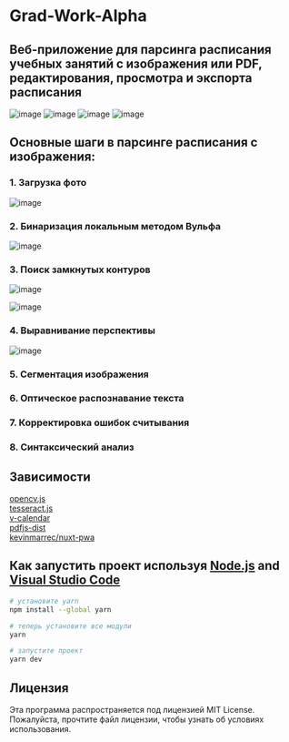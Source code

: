 # Grad-Work-Alpha
## Веб-приложение для парсинга расписания учебных занятий с изображения или PDF, редактирования, просмотра и экспорта расписания
![image](https://github.com/ebolblga/Grad-Work-Alpha/assets/82185066/07eab8ef-faea-41f8-8bdf-c53fc289c616)
![image](https://github.com/ebolblga/Grad-Work-Alpha/assets/82185066/16b85982-b477-4b5e-804f-8ea415fc2c78)
![image](https://github.com/ebolblga/Grad-Work-Alpha/assets/82185066/7566594a-2844-41af-8a15-672b9ba6041e)
![image](https://github.com/ebolblga/Grad-Work-Alpha/assets/82185066/6dba8c6a-398c-4f92-9fee-1b8b81bfd66a)

## Основные шаги в парсинге расписания с изображения:
### 1. Загрузка фото  
![image](https://user-images.githubusercontent.com/82185066/236590277-b19a946b-3601-48d6-8447-a74f58a6839e.png)

### 2. Бинаризация локальным методом Вульфа  
![image](https://user-images.githubusercontent.com/82185066/236590298-1913bbcc-5f53-4353-a674-c50ab3115b71.png)

### 3. Поиск замкнутых контуров  
![image](https://github.com/ebolblga/Grad-Work-Alpha/assets/82185066/0b456d3e-3447-4816-adbd-d0cc5ad101a1)

![image](https://user-images.githubusercontent.com/82185066/236590314-2dbe26a4-ac4e-465f-b308-f0155ff07702.png)

### 4. Выравнивание перспективы  
![image](https://user-images.githubusercontent.com/82185066/236590324-7bdefbc8-67a0-49f4-9306-877f2c61fdef.png)

### 5. Сегментация изображения
### 6. Оптическое распознавание текста
### 7. Корректировка ошибок считывания
### 8. Синтаксический анализ

## Зависимости
[opencv.js](https://www.npmjs.com/package/@techstark/opencv-js)  
[tesseract.js](https://tesseract.projectnaptha.com/)  
[v-calendar](https://www.npmjs.com/package/v-calendar)  
[pdfjs-dist](https://www.npmjs.com/package/pdfjs-dist)  
[kevinmarrec/nuxt-pwa](https://github.com/kevinmarrec/nuxt-pwa-module)  

## Как запустить проект используя [Node.js](https://nodejs.org/en/) and [Visual Studio Code](https://code.visualstudio.com/download)

```bash
# установите yarn
npm install --global yarn

# теперь установите все модули
yarn

# запустите проект
yarn dev
```

## Лицензия
Эта программа распространяется под лицензией MIT License. Пожалуйста, прочтите файл лицензии, чтобы узнать об условиях использования.
